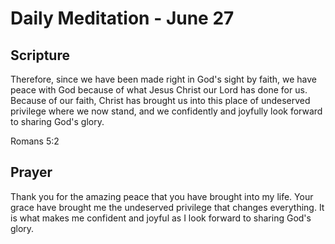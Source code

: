 # Daily Meditation - June 27

## Scripture

Therefore, since we have been made right in God's sight by faith, we have
peace with God because of what Jesus Christ our Lord has done for us. Because
of our faith, Christ has brought us into this place of undeserved  privilege
where we now stand, and we confidently and joyfully look  forward to sharing
God's glory.

Romans 5:2


## Prayer

Thank you for the amazing peace that you have brought into my life.  Your
grace have brought me the undeserved privilege that changes everything. It is
what makes me confident and joyful as I look forward to sharing God's glory.

